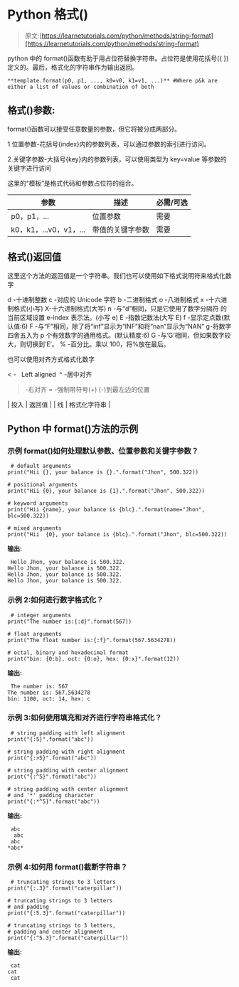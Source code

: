 # Python 格式()

> 原文:[https://learnetutorials.com/python/methods/string-format](https://learnetutorials.com/python/methods/string-format)

python 中的 format()函数有助于用占位符替换字符串。占位符是使用花括号({ })定义的。最后，格式化的字符串作为输出返回。

```
**template.format(p0, p1, ..., k0=v0, k1=v1, ...)** #Where p&k are either a list of values or combination of both 

```

## 格式()参数:

format()函数可以接受任意数量的参数，但它将被分成两部分。

1.位置参数-花括号{index}内的参数列表，可以通过参数的索引进行访问。

2.关键字参数-大括号{key}内的参数列表，可以使用类型为 key=value 等参数的关键字进行访问

这里的“模板”是格式代码和参数占位符的组合。

| 参数 | 描述 | 必需/可选 |
| --- | --- | --- |
| p0，p1，... | 位置参数 | 需要 |
| k0，k1，...v0，v1，... | 带值的关键字参数 | 需要 |

## 格式()返回值

这里这个方法的返回值是一个字符串。我们也可以使用如下格式说明符来格式化数字

d -十进制整数
c -对应的 Unicode 字符
b -二进制格式
o -八进制格式
x -十六进制格式(小写)
X-十六进制格式(大写)
n -与“d”相同，只是它使用了数字分隔符
的当前区域设置 e-index 表示法。(小写 e)
E -指数记数法(大写 E)
f -显示定点数(默认值:6)
F -与“F”相同，除了将“inf”显示为“INF”和将“nan”显示为“NAN”
g-将数字四舍五入为 p 个有效数字的通用格式。(默认精度:6)
G -与‘G’相同，但如果数字较大，则切换到‘E’。
% -百分比。乘以 100，将%放在最后。

也可以使用对齐方式格式化数字

< -   Left aligned 
^ -居中对齐
> -右对齐
= -强制带符号(+) (-)到最左边的位置

| 投入 | 返回值 |
| 线 | 格式化字符串 |

## Python 中 format()方法的示例

### 示例 format()如何处理默认参数、位置参数和关键字参数？

```
 # default arguments
print("Hii {}, your balance is {}.".format("Jhon", 500.322))

# positional arguments
print("Hii {0}, your balance is {1}.".format("Jhon", 500.322))

# keyword arguments
print("Hii {name}, your balance is {blc}.".format(name="Jhon", blc=500.322))

# mixed arguments
print("Hii  {0}, your balance is {blc}.".format("Jhon", blc=500.322)) 

```

**输出:**

```
 Hello Jhon, your balance is 500.322.
Hello Jhon, your balance is 500.322.
Hello Jhon, your balance is 500.322.
Hello Jhon, your balance is 500.322. 
```

### 示例 2:如何进行数字格式化？

```
 # integer arguments
print("The number is:{:d}".format(567))

# float arguments
print("The float number is:{:f}".format(567.5634278))

# octal, binary and hexadecimal format
print("bin: {0:b}, oct: {0:o}, hex: {0:x}".format(12)) 

```

**输出:**

```
 The number is: 567
The number is: 567.5634278
bin: 1100, oct: 14, hex: c 
```

### 示例 3:如何使用填充和对齐进行字符串格式化？

```
 # string padding with left alignment
print("{:5}".format("abc"))

# string padding with right alignment
print("{:>5}".format("abc"))

# string padding with center alignment
print("{:^5}".format("abc"))

# string padding with center alignment
# and '*' padding character
print("{:*^5}".format("abc")) 

```

**输出:**

```
 abc  
  abc
 abc 
*abc* 
```

### 示例 4:如何用 format()截断字符串？

```
 # truncating strings to 3 letters
print("{:.3}".format("caterpillar"))

# truncating strings to 3 letters
# and padding
print("{:5.3}".format("caterpillar"))

# truncating strings to 3 letters,
# padding and center alignment
print("{:^5.3}".format("caterpillar")) 

```

**输出:**

```
 cat
cat  
 cat 
```